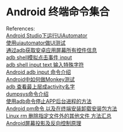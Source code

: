 # Android 终端命令集合
 


 
References:
<br/>
[Android Studio下运行UiAutomator](https://www.cnblogs.com/biang/p/6266222.html)
<br/>
[使用uiautomator做UI测试](http://blog.chengyunfeng.com/?p=504#ixzz5AwbJ8Bvu)
<br/>
[通过adb获取安卓应用屏幕所有控件信息](http://blog.csdn.net/hyhdcl/article/details/53340421)
<br/>
[adb shell模拟点击事件 input](http://blog.csdn.net/u014510302/article/details/50720729)
<br/>
[adb shell input text 输入特殊字符](https://www.cnblogs.com/avonecho/p/3939160.html)
<br/>
[Android adb input 命令介绍](https://blog.csdn.net/soslinken/article/details/49587497)
<br/>
[Android中如何做Monkey测试](http://blog.csdn.net/javaandroid730/article/details/53312555)
<br/>
[adb 查看最上层成activity名字](http://blog.csdn.net/mldxs/article/details/38751773)
<br/>
[dumpsys命令介绍](https://www.cnblogs.com/JianXu/p/5376642.html)
<br/>
[使用adb命令停止APP后台进程的方法](https://blog.csdn.net/ztguang/article/details/52020357)
<br/>
[Android pm命令 以及在终端安装卸载安装包方法](https://blog.csdn.net/wys7250578/article/details/17955051)
<br/>
[Linux rm 删除指定文件外的其他文件 方法汇总](http://blog.sina.com.cn/s/blog_70ffb5c501011rrk.html)
<br/>
[Android屏幕投影及反向控制原理](https://www.jianshu.com/p/279682621a01)
